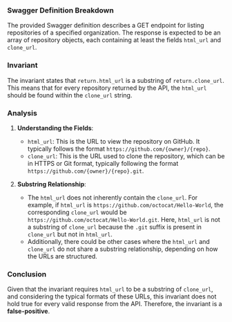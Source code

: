 ### Swagger Definition Breakdown
The provided Swagger definition describes a GET endpoint for listing repositories of a specified organization. The response is expected to be an array of repository objects, each containing at least the fields `html_url` and `clone_url`.

### Invariant
The invariant states that `return.html_url` is a substring of `return.clone_url`. This means that for every repository returned by the API, the `html_url` should be found within the `clone_url` string.

### Analysis
1. **Understanding the Fields**: 
   - `html_url`: This is the URL to view the repository on GitHub. It typically follows the format `https://github.com/{owner}/{repo}`.
   - `clone_url`: This is the URL used to clone the repository, which can be in HTTPS or Git format, typically following the format `https://github.com/{owner}/{repo}.git`.

2. **Substring Relationship**: 
   - The `html_url` does not inherently contain the `clone_url`. For example, if `html_url` is `https://github.com/octocat/Hello-World`, the corresponding `clone_url` would be `https://github.com/octocat/Hello-World.git`. Here, `html_url` is not a substring of `clone_url` because the `.git` suffix is present in `clone_url` but not in `html_url`.
   - Additionally, there could be other cases where the `html_url` and `clone_url` do not share a substring relationship, depending on how the URLs are structured.

### Conclusion
Given that the invariant requires `html_url` to be a substring of `clone_url`, and considering the typical formats of these URLs, this invariant does not hold true for every valid response from the API. Therefore, the invariant is a **false-positive**.
